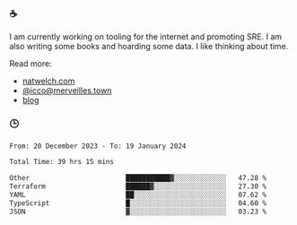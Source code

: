 ### ☕

I am currently working on tooling for the internet and promoting SRE. I am also writing some books and hoarding some data. I like thinking about time. 

Read more:

 - [natwelch.com](https://natwelch.com)
 - [@icco@merveilles.town](https://merveilles.town/@icco)
 - [blog](https://writing.natwelch.com)

### 🕒

<!--START_SECTION:waka-->

```txt
From: 20 December 2023 - To: 19 January 2024

Total Time: 39 hrs 15 mins

Other                        ███████████▓░░░░░░░░░░░░░   47.28 %
Terraform                    ██████▓░░░░░░░░░░░░░░░░░░   27.30 %
YAML                         ██░░░░░░░░░░░░░░░░░░░░░░░   07.62 %
TypeScript                   █░░░░░░░░░░░░░░░░░░░░░░░░   04.60 %
JSON                         ▓░░░░░░░░░░░░░░░░░░░░░░░░   03.23 %
```

<!--END_SECTION:waka-->
